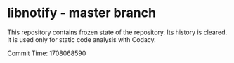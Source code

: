 # libnotify - master branch

This repository contains frozen state of the repository.
Its history is cleared. It is used only for static code
analysis with Codacy.

Commit Time: 1708068590